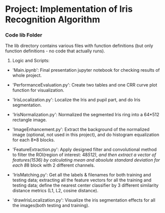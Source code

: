 # Project: Implementation of Iris Recognition Algorithm 
### Code lib Folder

The lib directory contains various files with function definitions (but only function definitions - no code that actually runs).


1. Logic and Scripts:

- 'Main.ipynb': Final presentation jupyter notebook for checking results of whole project.

- 'PerformanceEvaluation.py': Create two tables and one CRR curve plot function for visualization.

-  'IrisLocalization.py': Localize the Iris and pupil part, and do Iris segmentation.

- 'IrisNormalization.py': Normalized the segmented Iris ring into a 64*512 rectangle image.

-  'ImageEnhancement.py': Extract the background of the normalized image (optional, not used in this project), and do histogram equalization for each 8*8 blocks.

-  'FeatureExtraction.py': Apply designed filter and convolutional method to filter the ROI(region of interest: 48*512), and then extract a vector of features(1536) by calculating mean and absolute standard deviation for each 8*8 block with 2 different channels. 

-  'IrisMatching.py': Get all the labels & filenames for both training and testing data; extracting all the feature vectors for all the training and testing data; define the nearest center classifier by 3 different similarity distance metrics (L1, L2, cosine distance).

-  'drawIrisLocalization.py': Visualize the iris segmentation effects for all the images(both testing and training).
